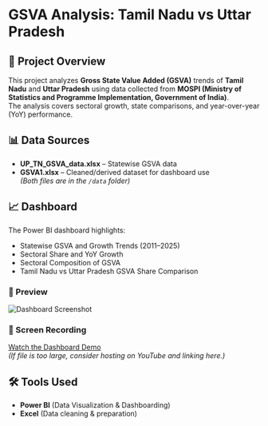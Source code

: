 # GSVA Analysis: Tamil Nadu vs Uttar Pradesh

## 📌 Project Overview
This project analyzes **Gross State Value Added (GSVA)** trends of **Tamil Nadu** and **Uttar Pradesh** using data collected from **MOSPI (Ministry of Statistics and Programme Implementation, Government of India)**.  
The analysis covers sectoral growth, state comparisons, and year-over-year (YoY) performance.  

## 📊 Data Sources
- **UP_TN_GSVA_data.xlsx** – Statewise GSVA data
- **GSVA1.xlsx** – Cleaned/derived dataset for dashboard use  
*(Both files are in the `/data` folder)*

## 📈 Dashboard
The Power BI dashboard highlights:
- Statewise GSVA and Growth Trends (2011–2025)
- Sectoral Share and YoY Growth
- Sectoral Composition of GSVA
- Tamil Nadu vs Uttar Pradesh GSVA Share Comparison

### 🔹 Preview
![Dashboard Screenshot](dashboard/GSVA_TN_UP.png)

### 🎥 Screen Recording
[Watch the Dashboard Demo](dashboard/dashboard-demo.mp4)  
*(If file is too large, consider hosting on YouTube and linking here.)*

## 🛠️ Tools Used
- **Power BI** (Data Visualization & Dashboarding)
- **Excel** (Data cleaning & preparation)

